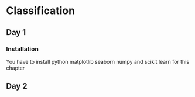 # Classification
## Day 1  
### Installation 
You have to install python matplotlib seaborn numpy and scikit learn for this chapter
## Day 2